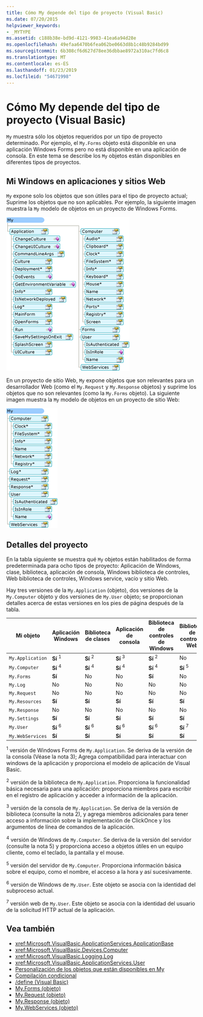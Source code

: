 ```yaml
---
title: Cómo My depende del tipo de proyecto (Visual Basic)
ms.date: 07/20/2015
helpviewer_keywords:
- _MYTYPE
ms.assetid: c188b38e-bd9d-4121-9983-41ea6a94d28e
ms.openlocfilehash: 49efaa6470b6fea062be0663d8b1c48b9284bd99
ms.sourcegitcommit: 6b308cf6d627d78ee36dbbae8972a310ac7fd6c8
ms.translationtype: MT
ms.contentlocale: es-ES
ms.lasthandoff: 01/23/2019
ms.locfileid: "54671998"
---
```

# <a name="how-my-depends-on-project-type-visual-basic"></a>Cómo My depende del tipo de proyecto (Visual Basic)
`My` muestra sólo los objetos requeridos por un tipo de proyecto determinado. Por ejemplo, el `My.Forms` objeto está disponible en una aplicación Windows Forms pero no está disponible en una aplicación de consola. En este tema se describe los `My` objetos están disponibles en diferentes tipos de proyectos.  
  
## <a name="my-in-windows-applications-and-web-sites"></a>Mi Windows en aplicaciones y sitios Web  
 `My` expone solo los objetos que son útiles para el tipo de proyecto actual; Suprime los objetos que no son aplicables. Por ejemplo, la siguiente imagen muestra la `My` modelo de objetos en un proyecto de Windows Forms.  
  
 ![Forma de My en una aplicación Windows Forms](../../../visual-basic/developing-apps/development-with-my/media/myinwinform.png "MyInWinForm")  
  
 En un proyecto de sitio Web, `My` expone objetos que son relevantes para un desarrollador Web (como el `My.Request` y `My.Response` objetos) y suprime los objetos que no son relevantes (como la `My.Forms` objeto). La siguiente imagen muestra la `My` modelo de objetos en un proyecto de sitio Web:  
  
 ![Forma de My en una aplicación Web](../../../visual-basic/developing-apps/development-with-my/media/myinweb.png "MyInWeb")  
  
## <a name="project-details"></a>Detalles del proyecto  
 En la tabla siguiente se muestra qué `My` objetos están habilitados de forma predeterminada para ocho tipos de proyecto: Aplicación de Windows, clase, biblioteca, aplicación de consola, Windows biblioteca de controles, Web biblioteca de controles, Windows service, vacío y sitio Web.  
  
 Hay tres versiones de la `My.Application` (objeto), dos versiones de la `My.Computer` objeto y dos versiones de `My.User` objeto; se proporcionan detalles acerca de estas versiones en los pies de página después de la tabla.  
  
|Mi objeto|Aplicación Windows|Biblioteca de clases|Aplicación de consola|Biblioteca de controles de Windows|Biblioteca de controles Web|Servicio de Windows|Empty|Sitio web|  
|---|---|---|---|---|---|---|---|---|  
|`My.Application`|**Sí** <sup>1</sup>|**Sí** <sup>2</sup>|**Sí** <sup>3</sup>|**Sí** <sup>2</sup>|No|**Sí** <sup>3</sup>|No|No|  
|`My.Computer`|**Sí** <sup>4</sup>|**Sí** <sup>4</sup>|**Sí** <sup>4</sup>|**Sí** <sup>4</sup>|**Sí** <sup>5</sup>|**Sí** <sup>4</sup>|No|**Sí** <sup>5</sup>|  
|`My.Forms`|**Sí**|No|No|**Sí**|No|No|No|No|  
|`My.Log`|No|No|No|No|No|No|No|**Sí**|  
|`My.Request`|No|No|No|No|No|No|No|**Sí**|  
|`My.Resources`|**Sí**|**Sí**|**Sí**|**Sí**|**Sí**|**Sí**|No|No|  
|`My.Response`|No|No|No|No|No|No|No|**Sí**|  
|`My.Settings`|**Sí**|**Sí**|**Sí**|**Sí**|**Sí**|**Sí**|No|No|  
|`My.User`|**Sí** <sup>6</sup>|**Sí** <sup>6</sup>|**Sí** <sup>6</sup>|**Sí** <sup>6</sup>|**Sí** <sup>7</sup>|**Sí** <sup>6</sup>|No|**Sí** <sup>7</sup>|  
|`My.WebServices`|**Sí**|**Sí**|**Sí**|**Sí**|**Sí**|**Sí**|No|No|  
  
 <sup>1</sup> versión de Windows Forms de `My.Application`. Se deriva de la versión de la consola (Véase la nota 3); Agrega compatibilidad para interactuar con windows de la aplicación y proporciona el modelo de aplicación de Visual Basic.  
  
 <sup>2</sup> versión de la biblioteca de `My.Application`. Proporciona la funcionalidad básica necesaria para una aplicación: proporciona miembros para escribir en el registro de aplicación y acceder a información de la aplicación.  
  
 <sup>3</sup> versión de la consola de `My.Application`. Se deriva de la versión de biblioteca (consulte la nota 2), y agrega miembros adicionales para tener acceso a información sobre la implementación de ClickOnce y los argumentos de línea de comandos de la aplicación.  
  
 <sup>4</sup> versión de Windows de `My.Computer`. Se deriva de la versión del servidor (consulte la nota 5) y proporciona acceso a objetos útiles en un equipo cliente, como el teclado, la pantalla y el mouse.  
  
 <sup>5</sup> versión del servidor de `My.Computer`. Proporciona información básica sobre el equipo, como el nombre, el acceso a la hora y así sucesivamente.  
  
 <sup>6</sup> versión de Windows de `My.User`. Este objeto se asocia con la identidad del subproceso actual.  
  
 <sup>7</sup> versión web de `My.User`. Este objeto se asocia con la identidad del usuario de la solicitud HTTP actual de la aplicación.  
  
## <a name="see-also"></a>Vea también
- <xref:Microsoft.VisualBasic.ApplicationServices.ApplicationBase>
- <xref:Microsoft.VisualBasic.Devices.Computer>
- <xref:Microsoft.VisualBasic.Logging.Log>
- <xref:Microsoft.VisualBasic.ApplicationServices.User>
- [Personalización de los objetos que están disponibles en My](../../../visual-basic/developing-apps/customizing-extending-my/customizing-which-objects-are-available-in-my.md)
- [Compilación condicional](../../../visual-basic/programming-guide/program-structure/conditional-compilation.md)
- [/define (Visual Basic)](../../../visual-basic/reference/command-line-compiler/define.md)
- [My.Forms (objeto)](../../../visual-basic/language-reference/objects/my-forms-object.md)
- [My.Request (objeto)](../../../visual-basic/language-reference/objects/my-request-object.md)
- [My.Response (objeto)](../../../visual-basic/language-reference/objects/my-response-object.md)
- [My.WebServices (objeto)](../../../visual-basic/language-reference/objects/my-webservices-object.md)
